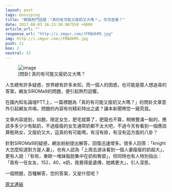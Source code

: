 ```yaml
---
layout: post
tags: Gossiping
title: "網路熱門話題：「真的有可能又瘦奶又大嗎？」，你怎麼看？"
date: 2017-08-03 16:23:30.967559 +0800
article_url: ""
response_url: "http://i.imgur.com//FRBdkM5.jpg"
img: http://i.imgur.com//FRBdkM5.jpg
push: 21
boo: 2
neutral: 13
---
```


<figure>
<img src="http://i.imgur.com//FRBdkM5.jpg" alt="image">
<figcaption>
[問卦] 真的有可能又瘦奶又大嗎？
</figcaption>
</figure>



人生總有許多疑惑，世界總有許多未知，而一個人的困惑，也可能是眾人想追尋的答案，網友SIROMa9的問題，便引起熱烈迴響。

在國內知名論壇PTT上，一篇標題為「真的有可能又瘦奶又大嗎？」的問卦文章意外引起網友共鳴，問題的內容有何精彩特出之處？讓本新聞帶您一窺究竟。

文章內容提到，如題，限定女生，肥宅就算了，肥龍也不算，稍微豐滿一點的，應該多多少少有點奶，不過瘦瘦的女生通常奶都不太大吧，不過今天有看到一個應該算輕熟女，又瘦奶又大，這真的有可能嗎，有沒有掛，有沒有這方面的八卦？

針對SIROMa9的疑惑，網友紛紛提出解答，回復迅速增多。很多人回答：「knight大怎麼知道對方是人妻」，也有人認為「上周去游泳看到一個人妻瘦瘦的奶超大」，更有人說：「有啦，東歐一堆妹脂肪集中在奶和臀部」，但同時也有人特別指出：「我有一任女友，152，40，e奶，我覺得是遺傳，她媽更大」，引人深思。

一個問題，百種解答，您的答案，又是什麼呢？

<a href = "https://www.ptt.cc/bbs/Gossiping/M.1501213929.A.38E.html">原文連結</a>

